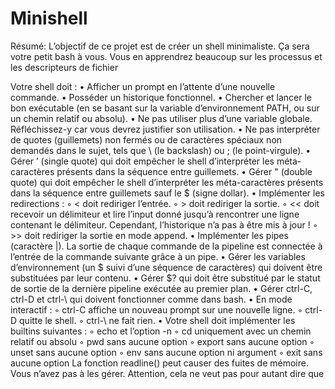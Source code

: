 # Minishell

Résumé:
L’objectif de ce projet est de créer un shell minimaliste.
Ça sera votre petit bash à vous.
Vous en apprendrez beaucoup sur les processus et les descripteurs de fichier

Votre shell doit :
• Afficher un prompt en l’attente d’une nouvelle commande.
• Posséder un historique fonctionnel.
• Chercher et lancer le bon exécutable (en se basant sur la variable d’environnement PATH, ou sur un chemin relatif ou absolu).
• Ne pas utiliser plus d’une variable globale. Réfléchissez-y car vous devrez justifier son utilisation.
• Ne pas interpréter de quotes (guillemets) non fermés ou de caractères spéciaux non demandés dans le sujet, tels que \ (le backslash) ou ; (le point-virgule).
• Gérer ’ (single quote) qui doit empêcher le shell d’interpréter les méta-caractères présents dans la séquence entre guillemets.
• Gérer " (double quote) qui doit empêcher le shell d’interpréter les méta-caractères présents dans la séquence entre guillemets sauf le $ (signe dollar).
• Implémenter les redirections :
  ◦ < doit rediriger l’entrée.
  ◦ > doit rediriger la sortie.
  ◦ << doit recevoir un délimiteur et lire l’input donné jusqu’à rencontrer une ligne contenant le délimiteur. Cependant, l’historique n’a pas à être mis à jour !
  ◦ >> doit rediriger la sortie en mode append.
• Implémenter les pipes (caractère |). La sortie de chaque commande de la pipeline est connectée à l’entrée de la commande suivante grâce à un pipe.
• Gérer les variables d’environnement (un $ suivi d’une séquence de caractères) qui doivent être substituées par leur contenu.
• Gérer $? qui doit être substitué par le statut de sortie de la dernière pipeline exécutée au premier plan.
• Gérer ctrl-C, ctrl-D et ctrl-\ qui doivent fonctionner comme dans bash.
• En mode interactif :
  ◦ ctrl-C affiche un nouveau prompt sur une nouvelle ligne.
  ◦ ctrl-D quitte le shell.
  ◦ ctrl-\ ne fait rien.
• Votre shell doit implémenter les builtins suivantes :
  ◦ echo et l’option -n
  ◦ cd uniquement avec un chemin relatif ou absolu
  ◦ pwd sans aucune option
  ◦ export sans aucune option
  ◦ unset sans aucune option
  ◦ env sans aucune option ni argument
  ◦ exit sans aucune option
La fonction readline() peut causer des fuites de mémoire. Vous n’avez pas à les
gérer. Attention, cela ne veut pas pour autant dire que

